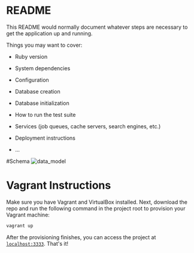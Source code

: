 # README

This README would normally document whatever steps are necessary to get the
application up and running.

Things you may want to cover:

* Ruby version

* System dependencies

* Configuration

* Database creation

* Database initialization

* How to run the test suite

* Services (job queues, cache servers, search engines, etc.)

* Deployment instructions

* ...

#Schema
![data_model](https://cloud.githubusercontent.com/assets/15950650/17644632/d8985f3c-6159-11e6-9906-22379f5edd26.png)

# Vagrant Instructions

Make sure you have Vagrant and VirtualBox installed. Next, download the repo and run the following command in the project root to provision your Vagrant machine:

```bash
vagrant up
```

After the provisioning finishes, you can access the project at [`localhost:3333`](http://localhost:3333). That's it!
